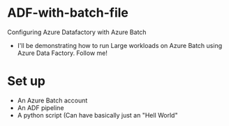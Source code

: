 # ADF-with-batch-file
Configuring Azure Datafactory with Azure Batch

* I'll be demonstrating how to run Large workloads on Azure Batch using Azure Data Factory.
Follow me!

# Set up
* An Azure Batch account
* An ADF pipeline
* A python script (Can have basically just an "Hell World"
